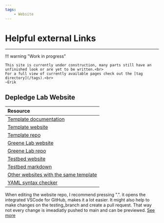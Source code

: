 ```yaml
---
tags:
    - Website
---
```


# Helpful external Links

---

!!! warning "Work in progress"

    This site is currently under construction, many parts still have an unfinished look or are yet to be written.<br>
    For a full view of currently available pages check out the [tag directory](/tags).<br>
    ~Erik


## Depledge Lab Website

| Resource           |
| :------------- |
| [Template documentation](https://greene-lab.gitbook.io/lab-website-template-docs)     |
| [Template website](https://greenelab.github.io/lab-website-template/)  | 
| [Template repo](https://github.com/greenelab/lab-website-template)                 |
| [Greene Lab website](https://greenelab.com/) |
| [Greene Lab repo](https://github.com/greenelab/greenelab.com) |
| [Testbed website](https://greenelab.github.io/lab-website-template/testbed)                     |
| [Testbed markdown](https://github.com/greenelab/lab-website-template/blob/main/testbed.md?plain=1)                 |
| [Other websites with the same template](https://greene-lab.gitbook.io/lab-website-template-docs/introduction/gallery)  |
| [YAML syntax checker](https://yamlchecker.com/)                 | 

When editing the website repo, I recommend pressing ".". it opens the integrated VSCode for GitHub, makes it a lot easier.
It might also help to make changes on the testing_branch and create a pull request. That way not every change is imeadiatly pushed to main and can be previewed. [See more](https://greene-lab.gitbook.io/lab-website-template-docs/getting-started/preview-your-site)



